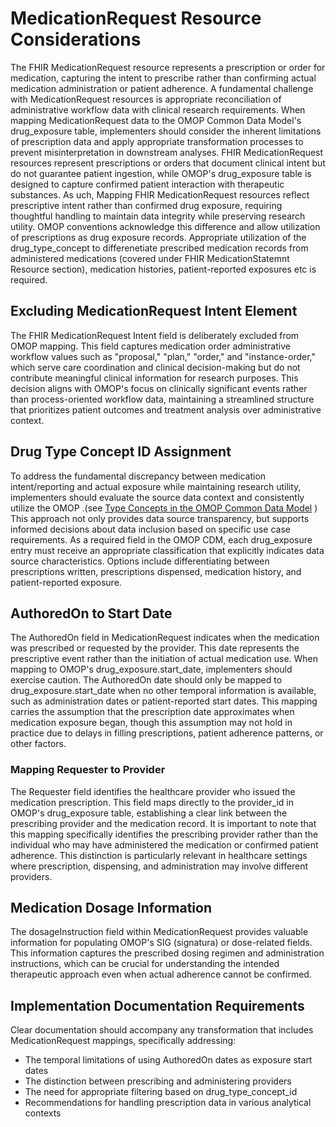 # MedicationRequest Resource Considerations
The FHIR MedicationRequest resource represents a prescription or order for medication, capturing the intent to prescribe rather than confirming actual medication administration or patient adherence. A fundamental challenge with MedicationRequest resources is appropriate reconciliation of administrative workflow data with clinical research requirements. When mapping MedicationRequest data to the OMOP Common Data Model's drug_exposure table, implementers should consider the inherent limitations of prescription data and apply appropriate transformation processes to prevent misinterpretation in downstream analyses. FHIR MedicationRequest resources represent prescriptions or orders that document clinical intent but do not guarantee patient ingestion, while OMOP's drug_exposure table is designed to capture confirmed patient interaction with therapeutic substances. As uch, Mapping FHIR MedicationRequest resources reflect prescriptive intent rather than confirmed drug exposure, requiring thoughtful handling to maintain data integrity while preserving research utility. OMOP conventions acknowledge this difference and allow utilization of prescriptions as drug exposure records. Appropriate utilization of the drug_type_concept to differenetiate prescribed medication records from administered medications (covered under FHIR MedicationStatemnt Resource section), medication histories, patient-reported exposures etc is required.

## Excluding MedicationRequest Intent Element
The FHIR MedicationRequest Intent field is deliberately excluded from OMOP mapping. This field captures medication order administrative workflow values such as "proposal," "plan," "order," and "instance-order," which serve care coordination and clinical decision-making but do not contribute meaningful clinical information for research purposes. This decision aligns with OMOP's focus on clinically significant events rather than process-oriented workflow data, maintaining a streamlined structure that prioritizes patient outcomes and treatment analysis over administrative context.

## Drug Type Concept ID Assignment
To address the fundamental discrepancy between medication intent/reporting and actual exposure while maintaining research utility, implementers should evaluate the source data context and consistently utilize the OMOP .(see [Type Concepts in the OMOP Common Data Model](../codemappings.md#type-concepts-in-the-omop-common-data-model ) ) This approach not only provides data source transparency, but supports informed decisions about data inclusion based on specific use case requirements. As a required field in the OMOP CDM, each drug_exposure entry must receive an appropriate classification that explicitly indicates data source characteristics. Options include differentiating between prescriptions written, prescriptions dispensed, medication history, and patient-reported exposure. 

## AuthoredOn to Start Date
The AuthoredOn field in MedicationRequest indicates when the medication was prescribed or requested by the provider. This date represents the prescriptive event rather than the initiation of actual medication use. When mapping to OMOP's drug_exposure.start_date, implementers should exercise caution. The AuthoredOn date should only be mapped to drug_exposure.start_date when no other temporal information is available, such as administration dates or patient-reported start dates. This mapping carries the assumption that the prescription date approximates when medication exposure began, though this assumption may not hold in practice due to delays in filling prescriptions, patient adherence patterns, or other factors.

### Mapping Requester to Provider
The Requester field identifies the healthcare provider who issued the medication prescription. This field maps directly to the provider_id in OMOP's drug_exposure table, establishing a clear link between the prescribing provider and the medication record. It is important to note that this mapping specifically identifies the prescribing provider rather than the individual who may have administered the medication or confirmed patient adherence. This distinction is particularly relevant in healthcare settings where prescription, dispensing, and administration may involve different providers.

## Medication Dosage Information
The dosageInstruction field within MedicationRequest provides valuable information for populating OMOP's SIG (signatura) or dose-related fields. This information captures the prescribed dosing regimen and administration instructions, which can be crucial for understanding the intended therapeutic approach even when actual adherence cannot be confirmed.

## Implementation Documentation Requirements
Clear documentation should accompany any transformation that includes MedicationRequest mappings, specifically addressing:

- The temporal limitations of using AuthoredOn dates as exposure start dates
- The distinction between prescribing and administering providers
- The need for appropriate filtering based on drug_type_concept_id
- Recommendations for handling prescription data in various analytical contexts
